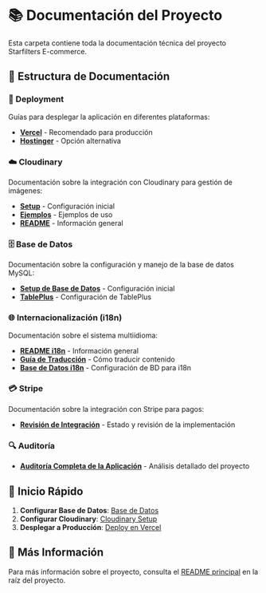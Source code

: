 # 📚 Documentación del Proyecto

Esta carpeta contiene toda la documentación técnica del proyecto Starfilters E-commerce.

## 📂 Estructura de Documentación

### 🚀 Deployment
Guías para desplegar la aplicación en diferentes plataformas:
- **[Vercel](./deployment/DEPLOY_VERCEL.md)** - Recomendado para producción
- **[Hostinger](./deployment/DEPLOY_HOSTINGER.md)** - Opción alternativa

### ☁️ Cloudinary
Documentación sobre la integración con Cloudinary para gestión de imágenes:
- **[Setup](./cloudinary/CLOUDINARY_SETUP.md)** - Configuración inicial
- **[Ejemplos](./cloudinary/CLOUDINARY_EXAMPLES.md)** - Ejemplos de uso
- **[README](./cloudinary/CLOUDINARY_README.md)** - Información general

### 🗄️ Base de Datos
Documentación sobre la configuración y manejo de la base de datos MySQL:
- **[Setup de Base de Datos](./database/DATABASE_SETUP.md)** - Configuración inicial
- **[TablePlus](./database/TABLEPLUS_SETUP.md)** - Configuración de TablePlus

### 🌐 Internacionalización (i18n)
Documentación sobre el sistema multiidioma:
- **[README i18n](./i18n/I18N_README.md)** - Información general
- **[Guía de Traducción](./i18n/TRANSLATION_GUIDE.md)** - Cómo traducir contenido
- **[Base de Datos i18n](./i18n/I18N_DATABASE.md)** - Configuración de BD para i18n

### 💳 Stripe
Documentación sobre la integración con Stripe para pagos:
- **[Revisión de Integración](./stripe/STRIPE_REVIEW.md)** - Estado y revisión de la implementación

### 🔍 Auditoría
- **[Auditoría Completa de la Aplicación](./audit/AUDITORIA_APP.md)** - Análisis detallado del proyecto

## 🚀 Inicio Rápido

1. **Configurar Base de Datos**: [Base de Datos](./database/DATABASE_SETUP.md)
2. **Configurar Cloudinary**: [Cloudinary Setup](./cloudinary/CLOUDINARY_SETUP.md)
3. **Desplegar a Producción**: [Deploy en Vercel](./deployment/DEPLOY_VERCEL.md)

## 📖 Más Información

Para más información sobre el proyecto, consulta el [README principal](../README.md) en la raíz del proyecto.
